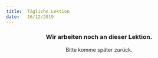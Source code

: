 ```yaml
---
title:  Tägliche Lektion
date:   16/12/2019
---
```


### <center>Wir arbeiten noch an dieser Lektion.</center>
<center>Bitte komme später zurück.</center>